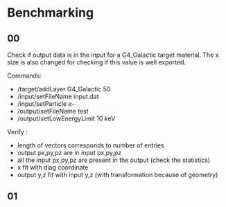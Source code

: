 # Benchmarking

## 00

Check if output data is in the input for a G4_Galactic target material.
The x size is also changed for checking if this value is well exported.

Commands:
- /target/addLayer G4_Galactic 50
- /input/setFileName input.dat
- /input/setParticle e-
- /output/setFileName test
- /output/setLowEnergyLimit 10 keV


Verify :
- length of vectors corresponds to number of entries
- output px,py,pz are in input px,py,pz
- all the input px,py,pz are present in the output (check the statistics)
- x fit with diag coordinate
- output y,z fit with input y,z (with transformation because of geometry)

## 01
